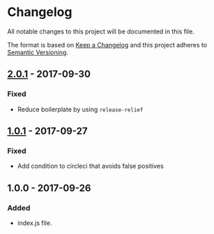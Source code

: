 # Changelog
All notable changes to this project will be documented in this file.

The format is based on [Keep a Changelog](http://keepachangelog.com/en/1.0.0/)
and this project adheres to [Semantic Versioning](http://semver.org/spec/v2.0.0.html).

## [2.0.1] - 2017-09-30
### Fixed
- Reduce boilerplate by using `release-relief`

## [1.0.1] - 2017-09-27
### Fixed
- Add condition to circleci that avoids false positives

## 1.0.0 - 2017-09-26
### Added
- index.js file.

[Unreleased]: https://github.com/stipsan/semantic-release-sandbox/compare/v2.0.1...HEAD
[2.0.1]: https://github.com/stipsan/semantic-release-sandbox/compare/v1.0.1...v2.0.1
[1.0.1]: https://github.com/stipsan/semantic-release-sandbox/compare/v1.0.0...v1.0.1
